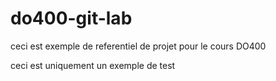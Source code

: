 # do400-git-lab

ceci est exemple de referentiel de projet pour le cours DO400

ceci est uniquement un exemple de test

